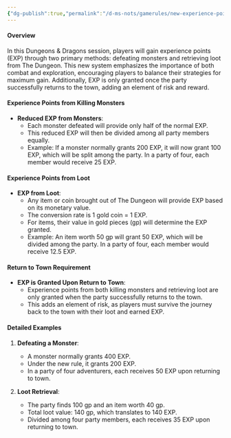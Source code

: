 ```yaml
---
{"dg-publish":true,"permalink":"/d-ms-nots/gamerules/new-experience-points-exp-system/"}
---
```


#### Overview

In this Dungeons & Dragons session, players will gain experience points (EXP) through two primary methods: defeating monsters and retrieving loot from The Dungeon. This new system emphasizes the importance of both combat and exploration, encouraging players to balance their strategies for maximum gain. Additionally, EXP is only granted once the party successfully returns to the town, adding an element of risk and reward.

#### Experience Points from Killing Monsters

- **Reduced EXP from Monsters**:
    - Each monster defeated will provide only half of the normal EXP.
    - This reduced EXP will then be divided among all party members equally.
    - Example: If a monster normally grants 200 EXP, it will now grant 100 EXP, which will be split among the party. In a party of four, each member would receive 25 EXP.

#### Experience Points from Loot

- **EXP from Loot**:
    - Any item or coin brought out of The Dungeon will provide EXP based on its monetary value.
    - The conversion rate is 1 gold coin = 1 EXP.
    - For items, their value in gold pieces (gp) will determine the EXP granted.
    - Example: An item worth 50 gp will grant 50 EXP, which will be divided among the party. In a party of four, each member would receive 12.5 EXP.

#### Return to Town Requirement

- **EXP is Granted Upon Return to Town**:
    - Experience points from both killing monsters and retrieving loot are only granted when the party successfully returns to the town.
    - This adds an element of risk, as players must survive the journey back to the town with their loot and earned EXP.

#### Detailed Examples

1. **Defeating a Monster**:
    
    - A monster normally grants 400 EXP.
    - Under the new rule, it grants 200 EXP.
    - In a party of four adventurers, each receives 50 EXP upon returning to town.
2. **Loot Retrieval**:
    
    - The party finds 100 gp and an item worth 40 gp.
    - Total loot value: 140 gp, which translates to 140 EXP.
    - Divided among four party members, each receives 35 EXP upon returning to town.

